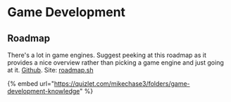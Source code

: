 # Game Development

## Roadmap

There's a lot in game engines. Suggest peeking at this roadmap as it provides a nice overview rather than picking a game engine and just going at it. [Github](https://github.com/kamranahmedse/developer-roadmap). Site: [roadmap.sh](https://roadmap.sh)



{% embed url="https://quizlet.com/mikechase3/folders/game-development-knowledge" %}
